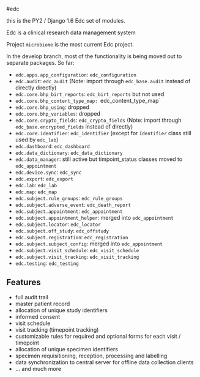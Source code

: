 #edc

this is the PY2 / Django 1.6 Edc set of modules.

Edc is a clinical research data management system

Project `microbiome` is the most current Edc project.

In the develop branch, most of the functionality is being moved out to separate packages. So far:
* `edc.apps.app_configuration`: `edc_configuration`
* `edc.audit`: `edc_audit` (Note: import through `edc_base.audit` instead of directly directly)
* `edc.core.bhp_birt_reports`: `edc_birt_reports` but not used
* `edc.core.bhp_content_type_map: `edc_content_type_map`
* `edc.core.bhp_using`: dropped
* `edc.core.bhp_variables`: dropped
* `edc.core.crypto_fields`: `edc_crypto_fields` (Note: import through `edc_base.encrypted_fields` instead of directly)
* `edc.core.identifier`: `edc_identifier` (except for `Identifier` class still used by `edc_lab`)
* `edc.dashboard`: `edc_dashboard`
* `edc.data_dictionary`: `edc_data_dictionary`
* `edc.data_manager`: still active but timpoint_status classes moved to `edc_appointment`
* `edc.device.sync`: `edc_sync`
* `edc.export`: `edc_export`
* `edc.lab`: `edc_lab`
* `edc.map`: `edc_map`
* `edc.subject.rule_groups`: `edc_rule_groups`
* `edc.subject.adverse_event`: `edc_death_report`
* `edc.subject.appointment`:  `edc_appointment`
* `edc.subject.appointment_helper`:  merged into `edc_appointment`
* `edc.subject.locator`: `edc_locator`
* `edc.subject.off_study`: `edc_offstudy`
* `edc.subject.registration`: `edc_registration`
* `edc.subject.subject_config`: merged into `edc_appointment`
* `edc.subject.visit_schedule`: `edc_visit_schedule`
* `edc.subject.visit_tracking`: `edc_visit_tracking`
* `edc.testing`: `edc_testing`


Features
--------

- full audit trail
- master patient record
- allocation of unique study identifiers
- informed consent
- visit schedule
- visit tracking (timepoint tracking)
- customizable rules for required and optional forms for each visit / timepoint
- allocation of unique specimen identifiers
- specimen requisitioning, reception, processing and labelling
- data synchronization to central server for offline data collection clients
- ... and much more
